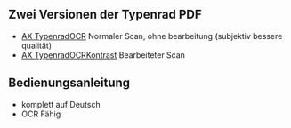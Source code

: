 ## Zwei Versionen der Typenrad PDF
- [AX TypenradOCR](./AXTypenradOCR.pdf) Normaler Scan, ohne bearbeitung (subjektiv bessere qualität)
- [AX TypenradOCRKontrast](./AXTypenradOCRKontrast.pdf) Bearbeiteter Scan

  
## Bedienungsanleitung
- komplett auf Deutsch
- OCR Fähig
  
